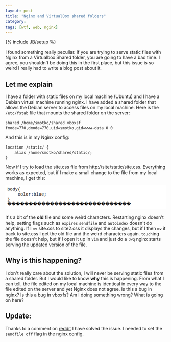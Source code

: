 ```yaml
---
layout: post
title: "Nginx and VirtualBox shared folders"
category: 
tags: [wtf, web, nginx]
---
```

{% include JB/setup %}

I found something really peculiar. If you are trying to serve static files with Nginx from a Virtualbox Shared folder, you are going to have a bad time. I agree, you shouldn't be doing this in the first place, but this issue is so weird I really had to write a blog post about it. 

Let me explain
--------------

I have a folder with static files on my local machine (Ubuntu) and I have a Debian virtual machine running nginx. I have added a shared folder that allows the Debian server to access files on my local machine. Here is the `/etc/fstab` file that mounts the shared folder on the server:

    shared /home/smotko/shared vboxsf fmode=770,dmode=770,uid=smotko,gid=www-data 0 0

And this is in my Nginx config:

    location /static/ {
        alias /home/smotko/shared/static/;
    }

Now if I try to load the site.css file from http://site/static/site.css. Everything works as expected, but if I make a small change to the file from my local machine, I get this:

<a href="/assets/pics/nginxwtf.png" style="text-align:center;"><img class="" src="/assets/pics/nginxwtf.png"  width="700" alt="WTF" /></a>

It's a bit of the **old** file and some weird characters. Restarting nginx doesn't help, setting flags such as `expires` `sendfile` and `autoindex` doesn't do anything. If I `mv` site.css to site2.css it displays the changes, but if I then `mv` it back to site.css I get the old file and the weird characters again. `touch`ing the file doesn't help, but if I open it up in `vim` and just do a `:wq` nginx starts serving the updated version of the file.

Why is this happening?
----------------------

I don't really care about the solution, I will never be serving static files from a shared folder. But I would like to know **why** this is happening. From what I can tell, the file edited on my local machine is identical in every way to the file edited on the server and yet Nginx does not agree. Is this a bug in nginx? Is this a bug in vboxfs? Am I doing something wrong? What is going on here?

Update:
-------

Thanks to a comment on [reddit](http://www.reddit.com/r/linux/comments/12ssxq/i_ran_into_a_really_strange_issue_with_nginx_and/c6xvzv3) I have solved the issue. I needed to set the `sendfile off` flag in the nginx config.

